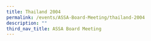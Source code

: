 ```yaml
---
title: Thailand 2004
permalink: /events/ASSA-Board-Meeting/thailand-2004
description: ""
third_nav_title: ASSA Board Meeting
---
```

